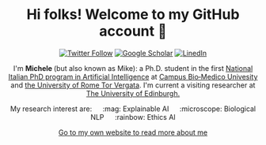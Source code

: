 <html>
  <h1 align="center"> 
    Hi folks! Welcome to my GitHub account 👋
  </h1>
  
  <div align="center">

  <a href="">[![Twitter Follow](https://img.shields.io/badge/Twitter-1DA1F2?style=for-the-badge&logo=twitter&logoColor=white)](https://twitter.com/itsmattei)</a>
  <a href="">[![Google Scholar](https://img.shields.io/badge/Google%20Scholar-4285F4?style=for-the-badge&logo=googlescholar&logoColor=white)](https://scholar.google.com/citations?user=CmQYOW0AAAAJ&hl)</a>
  <a href="">[![LinedIn](https://img.shields.io/badge/LinkedIn-0077B5?style=for-the-badge&logo=linkedin&logoColor=white)](https://www.linkedin.com/in/michele-mastromattei/)</a>
</div>
  
  <div align="center">
    <p> I'm <b>Michele </b> (but also known as Mike): a Ph.D. student in the first <a href="https://www.phd-ai.it/en/359-2/">National Italian PhD program in Artificial Intelligence</a> at <a href="https://www.unicampus.it/en"> Campus Bio‑Medico Univesity</a> and <a href="https://web.uniroma2.it/en">the University of Rome Tor Vergata</a>. I'm current a visiting researcher at <a href="https://www.ed.ac.uk/informatics/">The University of Edinburgh.</a> </p>
    <p> My research interest are: &emsp; :mag: Explainable AI &emsp; :microscope: Biological NLP &emsp; :rainbow: Ethics AI </p>
    <p> <a href="https://itsmattei.github.io/">Go to my own website to read more about me </a></p>
  </div>
  
 </html>
